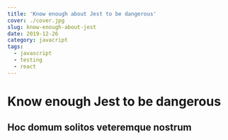 ```yaml
---
title: 'Know enough about Jest to be dangerous'
cover: ./cover.jpg
slug: know-enough-about-jest
date: 2019-12-26
category: javacript
tags:
  - javascript
  - testing
  - react
---
```


# Know enough Jest to be dangerous

## Hoc domum solitos veteremque nostrum
